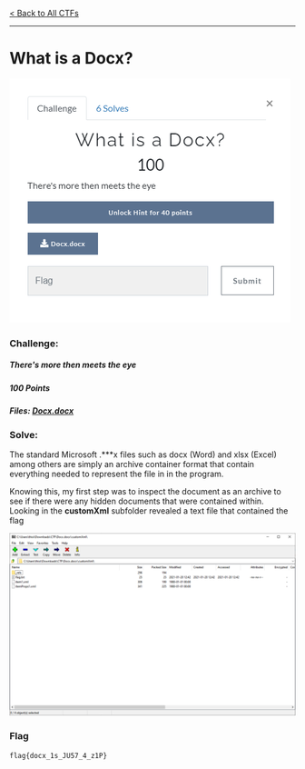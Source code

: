 [< Back to All CTFs](https://github.com/KrisLloyd/Python/tree/master/CTF#ctf-solves)
***

# What is a Docx?

![Docx Challenge](Docx.PNG)

### Challenge:
##### There's more then meets the eye
##### 100 Points
##### Files: [Docx.docx](Docx.docx)

### Solve:

The standard Microsoft .\*\*\*x files such as docx (Word) and xlsx (Excel) among others are simply an archive container format that contain everything needed to represent the file in in the program.

Knowing this, my first step was to inspect the document as an archive to see if there were any hidden documents that were contained within. Looking in the **customXml** subfolder revealed a text file that contained the flag

![DocxFlag](DocxFlag.PNG)

### Flag
```
flag{docx_1s_JU57_4_z1P}
```
